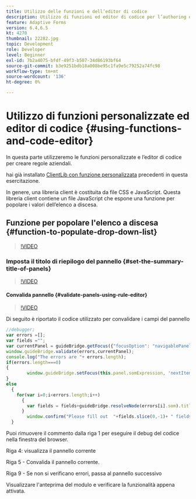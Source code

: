 ```yaml
---
title: Utilizzo delle funzioni e dell’editor di codice
description: Utilizzo di funzioni ed editor di codice per l’authoring di regole business
feature: Adaptive Forms
version: 6.4,6.5
kt: 4270
thumbnail: 22282.jpg
topic: Development
role: Developer
level: Beginner
exl-id: 7b2a4075-bfdf-49f3-b507-34d86193bf64
source-git-commit: b3e9251bdb18a008be95c1fa9e5c79252a74fc98
workflow-type: tm+mt
source-wordcount: '136'
ht-degree: 0%

---
```


# Utilizzo di funzioni personalizzate ed editor di codice {#using-functions-and-code-editor}

In questa parte utilizzeremo le funzioni personalizzate e l’editor di codice per creare regole aziendali.

hai già installato [ClientLib con funzione personalizzata](assets/client-libs-and-logo.zip) precedenti in questa esercitazione.

In genere, una libreria client è costituita da file CSS e JavaScript. Questa libreria client contiene un file JavaScript che espone una funzione per popolare i valori dell’elenco a discesa.


## Funzione per popolare l&#39;elenco a discesa {#function-to-populate-drop-down-list}

>[!VIDEO](https://video.tv.adobe.com/v/22282?quality=12&learn=on)

### Imposta il titolo di riepilogo del pannello {#set-the-summary-title-of-panels}

>[!VIDEO](https://video.tv.adobe.com/v/28387?quality=12&learn=on)

#### Convalida pannello {#validate-panels-using-rule-editor}

>[!VIDEO](https://video.tv.adobe.com/v/28409?quality=12&learn=on)

Di seguito è riportato il codice utilizzato per convalidare i campi del pannello

```javascript
//debugger;
var errors =[];
var fields ="";
var currentPanel = guideBridge.getFocus({"focusOption": "navigablePanel"});
window.guideBridge.validate(errors,currentPanel);
console.log("The errors are "+ errors.length);
if(errors.length===0)
{
        window.guideBridge.setFocus(this.panel.somExpression, 'nextItem', true);
}
else
  {
    for(var i=0;i<errors.length;i++)
      {
        var fields = fields+guideBridge.resolveNode(errors[i].som).title+" , ";
      }
        window.confirm("Please fill out  "+fields.slice(0,-1)+ " fields");
  }
```

Puoi rimuovere il commento dalla riga 1 per eseguire il debug del codice nella finestra del browser.

Riga 4: visualizza il pannello corrente

Riga 5 - Convalida il pannello corrente.

Riga 9 - Se non si verificano errori, passa al pannello successivo

Visualizzare l&#39;anteprima del modulo e verificare la funzionalità appena attivata.

